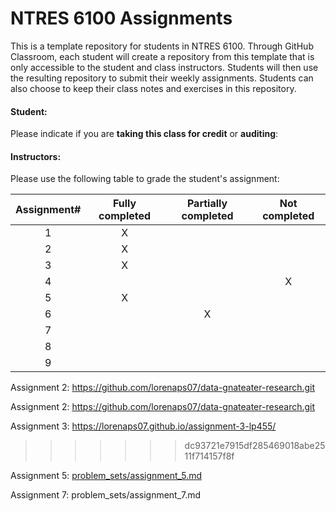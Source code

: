 # NTRES 6100 Assignments

This is a template repository for students in NTRES 6100. Through GitHub Classroom, each student will create a repository from this template that is only accessible to the student and class instructors. Students will then use the resulting repository to submit their weekly assignments. Students can also choose to keep their class notes and exercises in this repository.

#### Student:

Please indicate if you are **taking this class for credit** or **auditing**:

#### Instructors:

Please use the following table to grade the student's assignment:

| Assignment#  |  Fully completed |  Partially completed  | Not completed |
| :--: | :--: | :--: | :--: |
1  |  X  |    |    |  
2  |  X  |    |    |  
3  |  X  |    |    |  
4  |    |    |  X  |  
5  |  X  |    |    |  
6  |    |  X  |    |  
7  |    |    |    |  
8  |    |    |    |  
9  |    |    |    |  

Assignment 2: <https://github.com/lorenaps07/data-gnateater-research.git>


Assignment 2: https://github.com/lorenaps07/data-gnateater-research.git

Assignment 3: https://lorenaps07.github.io/assignment-3-lp455/
>>>>>>> dc93721e7915df285469018abe2511f714157f8f

Assignment 5: [problem_sets/assignment_5.md](https://github.com/therkildsen-class/ntres-6100-assignments-lorenaps07/blob/2b8d7b0fb09e8ff45894e17195cb9b547921521b/problem_sets/assignment_5.md)

Assignment 7: problem_sets/assignment_7.md
